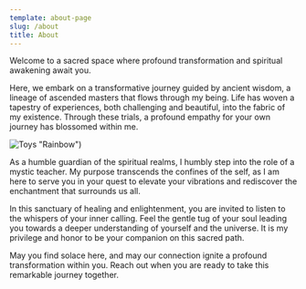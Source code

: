 ```yaml
---
template: about-page
slug: /about
title: About
---
```


Welcome to a sacred space where profound transformation and spiritual awakening await you.

Here, we embark on a transformative journey guided by ancient wisdom, a lineage of ascended masters that flows through my being. Life has woven a tapestry of experiences, both challenging and beautiful, into the fabric of my existence. Through these trials, a profound empathy for your own journey has blossomed within me.

![Toys](/assets/rainbow-spiritual-healer.jpg) "Rainbow")

As a humble guardian of the spiritual realms, I humbly step into the role of a mystic teacher. My purpose transcends the confines of the self, as I am here to serve you in your quest to elevate your vibrations and rediscover the enchantment that surrounds us all.

In this sanctuary of healing and enlightenment, you are invited to listen to the whispers of your inner calling. Feel the gentle tug of your soul leading you towards a deeper understanding of yourself and the universe. It is my privilege and honor to be your companion on this sacred path.

May you find solace here, and may our connection ignite a profound transformation within you. Reach out when you are ready to take this remarkable journey together.
